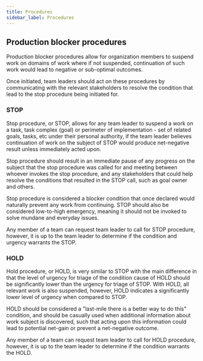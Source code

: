 ```yaml
---
title: Procedures
sidebar_label: Procedures
---
```


## Production blocker procedures

Production blocker procedures allow for organization members to suspend work on domains of work where if not suspended,
continuation of such work would lead to negative or sub-optimal outcomes.

Once initiated, team leaders should act on these procedures by communicating with the relevant stakeholders to resolve
the condition that lead to the stop procedure being initiated for.

### STOP

Stop procedure, or STOP, allows for any team leader to suspend a work on a task, task complex (goal) or perimeter of
implementation - set of related goals, tasks, etc under their personal authority, if the team leader believes
continuation of work on the subject of STOP would produce net-negative result unless immediately acted upon.

Stop procedure should result in an immediate pause of any progress on the subject that the stop procedure was called for
and meeting between whoever invokes the stop procedure, and any stakeholders that could help resolve the conditions that
resulted in the STOP call, such as goal owner and others.

Stop procedure is considered a blocker condition that once declared would naturally prevent any work from continuing.
STOP should also be considered low-to-high emergency, meaning it should not be invoked to solve mundane and everyday
issues.

Any member of a team can request team leader to call for STOP procedure, however, it is up to the team leader to
determine if the condition and urgency warrants the STOP.

### HOLD

Hold procedure, or HOLD, is very similar to STOP with the main difference in that the level of urgency for triage of the
condition cause of HOLD should be significantly lower than the urgency for triage of STOP. With HOLD, all relevant work
is also suspended, however, HOLD indicates a significantly lower level of urgency when compared to STOP.

HOLD should be considered a "last-mile there is a better way to do this" condition, and should be casually used when
additional information about work subject is discovered, such that acting upon this information could lead to potential
net-gain or prevent a net-negative outcome.

Any member of a team can request team leader to call for HOLD procedure, however, it is up to the team leader to
determine if the condition warrants the HOLD.
